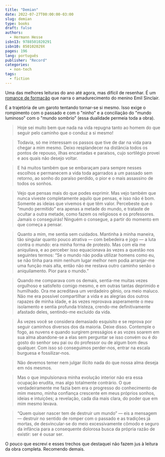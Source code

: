 ```yaml
---
title: "Demian"
date: 2022-07-27T00:00:00-03:00
slug: demian
type: books
draft: false
authors:
  - Hermann Hesse
isbn13: 9788501020291
isbn10: 850102029X
pages: 196
lang: português
publisher: "Record"
categories:
  - non-tech
tags:
  - fiction
---
```

Uma das melhores leituras do ano até agora, mas difícil de resenhar. É um [romance de formação](https://en.wikipedia.org/wiki/Bildungsroman) que narra o amadurecimento do menino Emil Sinclair.

É a trajetória de um garoto tentando tornar-se si mesmo. Isso exige o rompimento com o passado e com o "ninho" e a conciliação do "mundo luminoso" com o "mundo sombrio" (essa dualidade permeia toda a obra).

> Hoje sei muito bem que nada na vida repugna tanto ao homem do que seguir pelo caminho que o conduz a si mesmo!

> Todavia, só me interessam os passos que tive de dar na vida para chegar a mim mesmo. Deixo resplandecer na distância todos os pontos de repouso, ilhas encantadas e paraísos, cujo sortilégio provei e aos quais não desejo voltar.

> E há muitos também que se embaraçam para sempre nesses escolhos e permanecem a vida toda agarrados a um passado sem retorno, ao sonho do paraíso perdido, o pior e o mais assassino de todos os sonhos.

> Vejo que pensas mais do que podes exprimir. Mas vejo também que nunca viveste completamente aquilo que pensas, e isso não é bom. Somente as ideias que vivemos é que têm valor. Percebeste que o “mundo permitido” era apenas a metade do mundo, e trataste de ocultar a outra metade, como fazem os religiosos e os professores. Jamais o conseguirás! Ninguém o consegue, a partir do momento em que começa a pensar.

> Quanto a mim, me sentia sem cuidados. Mantinha à minha maneira, tão singular quanto pouco atrativa — com bebedeira e jogo — a luta contra o mundo: era minha forma de protesto. Mas com ela me aniquilava, e ao perceber isso equacionava às vezes a questão nos seguintes termos: “Se o mundo não podia utilizar homens como eu, se não tinha para mim nenhum lugar melhor nem podia arranjar-me uma função mais alta, então não me restava outro caminho senão o aniquilamento. Pior para o mundo.”

> Quando me comparava com os demais, sentia-me muitas vezes orgulhoso e satisfeito comigo mesmo, e em outras tantas deprimido e humilhado. Ora me acreditava um verdadeiro gênio, ora meio maluco. Não me era possível compartilhar a vida e as alegrias dos outros rapazes de minha idade, e às vezes reprovava asperamente o meu isolamento e sentia profunda tristeza, crendo-me definitivamente afastado deles, sentindo-me excluído da vida.

> Às vezes você se considera demasiado esquisito e se reprova por seguir caminhos diversos dos da maioria. Deixe disso. Contemple o fogo, as nuvens e quando surgirem presságios e as vozes soarem em sua alma abandone-se a elas sem perguntar se isso convém ou é do gosto do senhor seu pai ou do professor ou de algum bom deus qualquer. Com isso só conseguimos perder-nos, entrar na escala burguesa e fossilizar-nos.

> Não devemos temer nem julgar ilícito nada do que nossa alma deseja em nós mesmos.

> Mas o que impulsionava minha evolução interior não era essa ocupação erudita, mas algo totalmente contrário. O que verdadeiramente me fazia bem era o progresso do conhecimento de mim mesmo, minha confiança crescente em meus próprios sonhos, ideias e intuições; a revelação, cada dia mais clara, do poder que em mim mesmo levava.

> “Quem quiser nascer tem de destruir um mundo” — eis a mensagem — destruir no sentido de romper com o passado e as tradições já mortas, de desvincular-se do meio excessivamente cômodo e seguro da infância para a consequente dolorosa busca da própria razão de existir: ser é ousar ser.

O pouco que escrevi e esses trechos que destaquei não fazem jus à leitura da obra completa. Recomendo demais.

